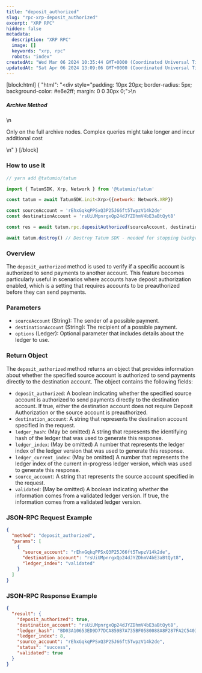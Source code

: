 ```yaml
---
title: "deposit_authorized"
slug: "rpc-xrp-deposit_authorized"
excerpt: "XRP RPC"
hidden: false
metadata: 
  description: "XRP RPC"
  image: []
  keywords: "xrp, rpc"
  robots: "index"
createdAt: "Wed Mar 06 2024 10:35:44 GMT+0000 (Coordinated Universal Time)"
updatedAt: "Sat Apr 06 2024 13:09:06 GMT+0000 (Coordinated Universal Time)"
---
```

[block:html]
{
  "html": "<div style=\"padding: 10px 20px; border-radius: 5px; background-color: #e6e2ff; margin: 0 0 30px 0;\">\n  <h5>Archive Method</h5>\n  <p>Only on the full archive nodes. Complex queries might take longer and incur additional cost</p>\n</div>"
}
[/block]


### How to use it

```javascript
// yarn add @tatumio/tatum

import { TatumSDK, Xrp, Network } from '@tatumio/tatum'

const tatum = await TatumSDK.init<Xrp>({network: Network.XRP})

const sourceAccount = 'rEhxGqkqPPSxQ3P25J66ft5TwpzV14k2de'
const destinationAccount = 'rsUiUMpnrgxQp24dJYZDhmV4bE3aBtQyt8'

const res = await tatum.rpc.depositAuthorized(sourceAccount, destinationAccount, { ledgerIndex: 'validated' })

await tatum.destroy() // Destroy Tatum SDK - needed for stopping background jobs
```

### Overview

The `deposit_authorized` method is used to verify if a specific account is authorized to send payments to another account. This feature becomes particularly useful in scenarios where accounts have deposit authorization enabled, which is a setting that requires accounts to be preauthorized before they can send payments.

### Parameters

- `sourceAccount` (String): The sender of a possible payment.
- `destinationAccount` (String): The recipient of a possible payment.
- `options` (Ledger): Optional parameter that includes details about the ledger to use.

### Return Object

The `deposit_authorized` method returns an object that provides information about whether the specified source account is authorized to send payments directly to the destination account. The object contains the following fields:

- `deposit_authorized`: A boolean indicating whether the specified source account is authorized to send payments directly to the destination account. If true, either the destination account does not require Deposit Authorization or the source account is preauthorized.
- `destination_account`: A string that represents the destination account specified in the request.
- `ledger_hash`: (May be omitted) A string that represents the identifying hash of the ledger that was used to generate this response.
- `ledger_index`: (May be omitted) A number that represents the ledger index of the ledger version that was used to generate this response.
- `ledger_current_index`: (May be omitted) A number that represents the ledger index of the current in-progress ledger version, which was used to generate this response.
- `source_account`: A string that represents the source account specified in the request.
- `validated`: (May be omitted) A boolean indicating whether the information comes from a validated ledger version. If true, the information comes from a validated ledger version.

### JSON-RPC Request Example

```json
{
  "method": "deposit_authorized",
  "params": [
    {
      "source_account": "rEhxGqkqPPSxQ3P25J66ft5TwpzV14k2de",
      "destination_account": "rsUiUMpnrgxQp24dJYZDhmV4bE3aBtQyt8",
      "ledger_index": "validated"
    }
  ]
}
```

### JSON-RPC Response Example

```json
{
  "result": {
    "deposit_authorized": true,
    "destination_account": "rsUiUMpnrgxQp24dJYZDhmV4bE3aBtQyt8",
    "ledger_hash": "BD03A10653ED9D77DCA859B7A735BF0580088A8F287FA2C5403E0A19C58EF322",
    "ledger_index": 8,
    "source_account": "rEhxGqkqPPSxQ3P25J66ft5TwpzV14k2de",
    "status": "success",
    "validated": true
  }
}
```
